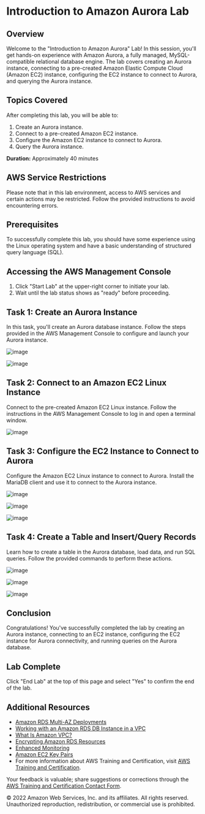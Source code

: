 # Introduction to Amazon Aurora Lab

## Overview

Welcome to the "Introduction to Amazon Aurora" Lab! In this session, you'll get hands-on experience with Amazon Aurora, a fully managed, MySQL-compatible relational database engine. The lab covers creating an Aurora instance, connecting to a pre-created Amazon Elastic Compute Cloud (Amazon EC2) instance, configuring the EC2 instance to connect to Aurora, and querying the Aurora instance.

## Topics Covered

After completing this lab, you will be able to:

1. Create an Aurora instance.
2. Connect to a pre-created Amazon EC2 instance.
3. Configure the Amazon EC2 instance to connect to Aurora.
4. Query the Aurora instance.

**Duration:** Approximately 40 minutes

## AWS Service Restrictions

Please note that in this lab environment, access to AWS services and certain actions may be restricted. Follow the provided instructions to avoid encountering errors.

## Prerequisites

To successfully complete this lab, you should have some experience using the Linux operating system and have a basic understanding of structured query language (SQL).

## Accessing the AWS Management Console

1. Click "Start Lab" at the upper-right corner to initiate your lab.
2. Wait until the lab status shows as "ready" before proceeding.

## Task 1: Create an Aurora Instance

In this task, you'll create an Aurora database instance. Follow the steps provided in the AWS Management Console to configure and launch your Aurora instance.

![image](https://github.com/gauravhalnawar1011/AWS/assets/140076717/fe74ffd0-7e33-485e-8cb0-5b98c791365f)

![image](https://github.com/gauravhalnawar1011/AWS/assets/140076717/d7516398-f3fa-42d1-a405-261394542cc2)

## Task 2: Connect to an Amazon EC2 Linux Instance

Connect to the pre-created Amazon EC2 Linux instance. Follow the instructions in the AWS Management Console to log in and open a terminal window.

![image](https://github.com/gauravhalnawar1011/AWS/assets/140076717/10a58c37-4845-45c8-94aa-2ff927c37635)

## Task 3: Configure the EC2 Instance to Connect to Aurora

Configure the Amazon EC2 Linux instance to connect to Aurora. Install the MariaDB client and use it to connect to the Aurora instance.

![image](https://github.com/gauravhalnawar1011/AWS/assets/140076717/8c344768-d159-4a08-9294-3ba3561a0620)

![image](https://github.com/gauravhalnawar1011/AWS/assets/140076717/f2bdc9d2-7718-451f-8552-0a8bec067a77)

![image](https://github.com/gauravhalnawar1011/AWS/assets/140076717/741a58a0-1df1-4298-b8a8-c0cbbfc7c64c)

## Task 4: Create a Table and Insert/Query Records

Learn how to create a table in the Aurora database, load data, and run SQL queries. Follow the provided commands to perform these actions.

![image](https://github.com/gauravhalnawar1011/AWS/assets/140076717/e3818ada-af94-46c6-abd5-42b09e4e938e)

![image](https://github.com/gauravhalnawar1011/AWS/assets/140076717/8f9e5aa3-5017-4fd7-b20f-06f10fde4133)

![image](https://github.com/gauravhalnawar1011/AWS/assets/140076717/3255dad4-92ea-4a8a-8834-782b941336f0)

## Conclusion

Congratulations! You've successfully completed the lab by creating an Aurora instance, connecting to an EC2 instance, configuring the EC2 instance for Aurora connectivity, and running queries on the Aurora database.

## Lab Complete

Click "End Lab" at the top of this page and select "Yes" to confirm the end of the lab.

## Additional Resources

- [Amazon RDS Multi-AZ Deployments](https://docs.aws.amazon.com/AmazonRDS/latest/UserGuide/Concepts.MultiAZ.html)
- [Working with an Amazon RDS DB Instance in a VPC](https://docs.aws.amazon.com/AmazonRDS/latest/UserGuide/USER_VPC.WorkingWithRDSInstanceinaVPC.html)
- [What Is Amazon VPC?](https://docs.aws.amazon.com/vpc/latest/userguide/what-is-amazon-vpc.html)
- [Encrypting Amazon RDS Resources](https://docs.aws.amazon.com/AmazonRDS/latest/UserGuide/Overview.Encryption.html)
- [Enhanced Monitoring](https://docs.aws.amazon.com/AmazonRDS/latest/UserGuide/USER_Monitoring.OS.html)
- [Amazon EC2 Key Pairs](https://docs.aws.amazon.com/AWSEC2/latest/UserGuide/ec2-key-pairs.html)
- For more information about AWS Training and Certification, visit [AWS Training and Certification](https://aws.amazon.com/training/).

Your feedback is valuable; share suggestions or corrections through the [AWS Training and Certification Contact Form](https://www.aws.training/ContactUs).

© 2022 Amazon Web Services, Inc. and its affiliates. All rights reserved. Unauthorized reproduction, redistribution, or commercial use is prohibited.
